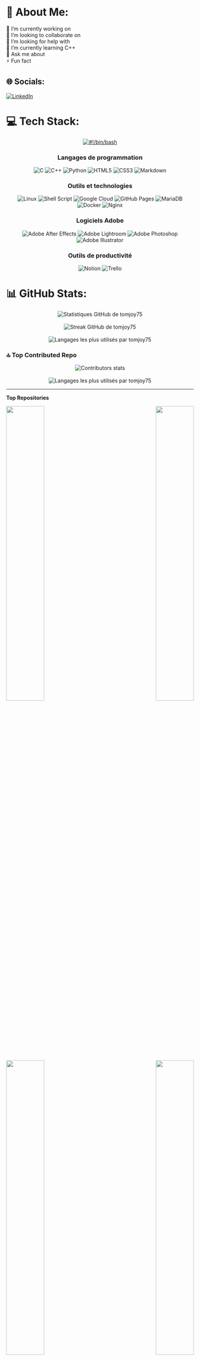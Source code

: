 # 💫 About Me:
🔭 I’m currently working on<br>👯 I’m looking to collaborate on<br>🤝 I’m looking for help with<br>🌱 I’m currently learning C++<br>💬 Ask me about <br>⚡ Fun fact


## 🌐 Socials:
[![LinkedIn](https://img.shields.io/badge/LinkedIn-%230077B5.svg?logo=linkedin&logoColor=white)](https://linkedin.com/in/https://www.linkedin.com/in/thomas-joyeux-16a218135/) 

# 💻 Tech Stack:

<div align="center">

  <!-- Badge pour #!/bin/bash avec lien -->
  <a href="https://www.gnu.org/software/bash/">
    <img src="https://img.shields.io/badge/-%23!%2Fbin%2Fbash-1f425f.svg?style=for-the-badge&logo=gnu-bash&logoColor=white" alt="#!/bin/bash" />
  </a>

  ### **Langages de programmation**

  <img src="https://img.shields.io/badge/C-%2300597C.svg?style=for-the-badge&logo=c&logoColor=white" alt="C" />
  <img src="https://img.shields.io/badge/C++-%2300599C.svg?style=for-the-badge&logo=c%2B%2B&logoColor=white" alt="C++" />
  <img src="https://img.shields.io/badge/Python-3670A0?style=for-the-badge&logo=python&logoColor=ffdd54" alt="Python" />
  <img src="https://img.shields.io/badge/HTML5-%23E34F26.svg?style=for-the-badge&logo=html5&logoColor=white" alt="HTML5" />
  <img src="https://img.shields.io/badge/CSS3-%231572B6.svg?style=for-the-badge&logo=css3&logoColor=white" alt="CSS3" />
  <img src="https://img.shields.io/badge/Markdown-%22999998.svg?style=for-the-badge&logo=markdown&logoColor=white" alt="Markdown" />

  <br/>

  ### **Outils et technologies**

  <img src="https://img.shields.io/badge/Linux-FCC624?style=for-the-badge&logo=linux&logoColor=black" alt="Linux" />
  <img src="https://img.shields.io/badge/Shell_Script-%23121011.svg?style=for-the-badge&logo=gnu-bash&logoColor=white" alt="Shell Script" />
  <img src="https://img.shields.io/badge/Google_Cloud-%234285F4.svg?style=for-the-badge&logo=google-cloud&logoColor=white" alt="Google Cloud" />
  <img src="https://img.shields.io/badge/GitHub_Pages-121013.svg?style=for-the-badge&logo=github&logoColor=white" alt="GitHub Pages" />
  <img src="https://img.shields.io/badge/MariaDB-003545.svg?style=for-the-badge&logo=mariadb&logoColor=white" alt="MariaDB" />
  <img src="https://img.shields.io/badge/Docker-%230db7ed.svg?style=for-the-badge&logo=docker&logoColor=white" alt="Docker" />
  <img src="https://img.shields.io/badge/Nginx-%23009639.svg?style=for-the-badge&logo=nginx&logoColor=white" alt="Nginx" />

  <br/>

  ### **Logiciels Adobe**

  <img src="https://img.shields.io/badge/Adobe_After_Effects-9999FF.svg?style=for-the-badge&logo=Adobe%20After%20Effects&logoColor=white" alt="Adobe After Effects" />
  <img src="https://img.shields.io/badge/Adobe_Lightroom-31A8FF.svg?style=for-the-badge&logo=Adobe%20Lightroom&logoColor=white" alt="Adobe Lightroom" />
  <img src="https://img.shields.io/badge/Adobe_Photoshop-%2331A8FF.svg?style=for-the-badge&logo=adobe%20photoshop&logoColor=white" alt="Adobe Photoshop" />
  <img src="https://img.shields.io/badge/Adobe_Illustrator-%23FF9A00.svg?style=for-the-badge&logo=adobe%20illustrator&logoColor=white" alt="Adobe Illustrator" />

  <br/>

  ### **Outils de productivité**

  <img src="https://img.shields.io/badge/Notion-%23000000.svg?style=for-the-badge&logo=notion&logoColor=white" alt="Notion" />
  <img src="https://img.shields.io/badge/Trello-%23026AA7.svg?style=for-the-badge&logo=Trello&logoColor=white" alt="Trello" />

</div>


# 📊 GitHub Stats:

<div align="center">
  <img src="https://github-readme-stats.vercel.app/api?username=tomjoy75&theme=dark&hide_border=false&include_all_commits=true&count_private=true" alt="Statistiques GitHub de tomjoy75" />
  <br/><br/>
  <img src="https://github-readme-streak-stats.herokuapp.com/?user=tomjoy75&theme=dark&hide_border=false" alt="Streak GitHub de tomjoy75" />
  <br/><br/>
  <img src="https://github-readme-stats.vercel.app/api/top-langs/?username=tomjoy75&theme=dark&hide_border=false&include_all_commits=true&count_private=true&layout=compact" alt="Langages les plus utilisés par tomjoy75" />
</div>

### 🔝 Top Contributed Repo
<div align="center">
  <img src="https://github-contributor-stats.vercel.app/api?username=tomjoy75&limit=5&theme=dark&combine_all_yearly_contributions=true" alt="Contributors stats" />
  <br/><br/>
  <img src="https://visitcount.itsvg.in/api?id=tomjoy75&icon=0&color=0" alt="Langages les plus utilisés par tomjoy75" />
</div>

---
<b>Top Repositories</b>

<div width="100%" align="center"><a href="https://github.com/tomjoy75/Philosophers" align="left"><img align="left" width="45%" src="https://github-readme-stats.vercel.app/api/pin/?username=tomjoy75&repo=Philosophers&title_color=3382ed&text_color=ffffff&icon_color=3382ed&bg_color=000000&hide_border=true&locale=en" /></a><a href="https://github.com/tomjoy75/Fractol" align="right"><img align="right" width="45%" src="https://github-readme-stats.vercel.app/api/pin/?username=tomjoy75&repo=Fractol&title_color=3382ed&text_color=ffffff&icon_color=3382ed&bg_color=000000&hide_border=true&locale=en" /></a></div><br /><br /><br /><br /><br />


<div width="100%" align="center"><a href="https://github.com/tomjoy75/cub3d" align="left"><img align="left" width="45%" src="https://github-readme-stats.vercel.app/api/pin/?username=tomjoy75&repo=cub3d&title_color=3382ed&text_color=ffffff&icon_color=3382ed&bg_color=000000&hide_border=true&locale=en" /></a><a href="https://github.com/tomjoy75/Push_swap" align="right"><img align="right" width="45%" src="https://github-readme-stats.vercel.app/api/pin/?username=tomjoy75&repo=Push_swap&title_color=3382ed&text_color=ffffff&icon_color=3382ed&bg_color=000000&hide_border=true&locale=en" /></a></div>
<br /><br /><br /><br /><br /><br />


